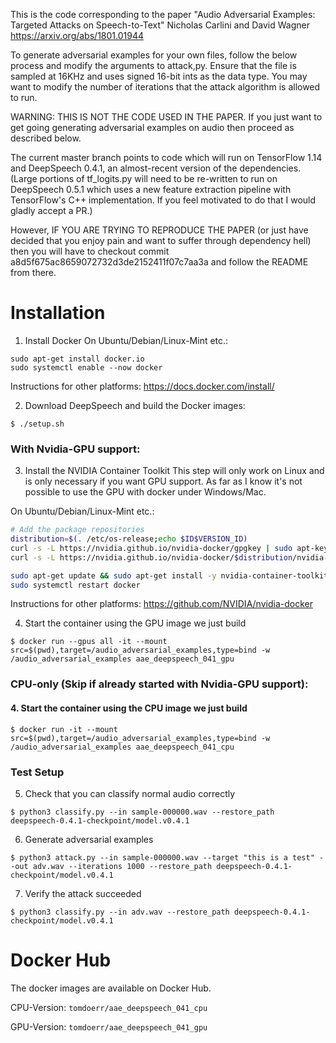 This is the code corresponding to the paper
"Audio Adversarial Examples: Targeted Attacks on Speech-to-Text"
Nicholas Carlini and David Wagner
https://arxiv.org/abs/1801.01944

To generate adversarial examples for your own files, follow the below process
and modify the arguments to attack,py. Ensure that the file is sampled at
16KHz and uses signed 16-bit ints as the data type. You may want to modify
the number of iterations that the attack algorithm is allowed to run.

WARNING: THIS IS NOT THE CODE USED IN THE PAPER. If you just want to get going
generating adversarial examples on audio then proceed as described below.

The current master branch points to code which will run on TensorFlow 1.14 and
DeepSpeech 0.4.1, an almost-recent version of the dependencies. (Large portions
of tf_logits.py will need to be re-written to run on DeepSpeech 0.5.1 which uses
a new feature extraction pipeline with TensorFlow's C++ implementation. If you
feel motivated to do that I would gladly accept a PR.)

However, IF YOU ARE TRYING TO REPRODUCE THE PAPER (or just have decided
that you enjoy pain and want to suffer through dependency hell) then you
will have to checkout commit a8d5f675ac8659072732d3de2152411f07c7aa3a and
follow the README from there.



# Installation
1. Install Docker
On Ubuntu/Debian/Linux-Mint etc.:
```
sudo apt-get install docker.io
sudo systemctl enable --now docker
```
Instructions for other platforms:
https://docs.docker.com/install/


2. Download DeepSpeech and build the Docker images:
```
$ ./setup.sh
```

### With Nvidia-GPU support:
3. Install the NVIDIA Container Toolkit
This step will only work on Linux and is only necessary if you want GPU support.
As far as I know it's not possible to use the GPU with docker under Windows/Mac.

On Ubuntu/Debian/Linux-Mint etc.:
```sh
# Add the package repositories
distribution=$(. /etc/os-release;echo $ID$VERSION_ID)
curl -s -L https://nvidia.github.io/nvidia-docker/gpgkey | sudo apt-key add -
curl -s -L https://nvidia.github.io/nvidia-docker/$distribution/nvidia-docker.list | sudo tee /etc/apt/sources.list.d/nvidia-docker.list

sudo apt-get update && sudo apt-get install -y nvidia-container-toolkit
sudo systemctl restart docker
```

Instructions for other platforms:
https://github.com/NVIDIA/nvidia-docker

4. Start the container using the GPU image we just build
```
$ docker run --gpus all -it --mount src=$(pwd),target=/audio_adversarial_examples,type=bind -w /audio_adversarial_examples aae_deepspeech_041_gpu
```

### CPU-only (Skip if already started with Nvidia-GPU support):
#### 4. Start the container using the CPU image we just build
```
$ docker run -it --mount src=$(pwd),target=/audio_adversarial_examples,type=bind -w /audio_adversarial_examples aae_deepspeech_041_cpu
```


### Test Setup
5. Check that you can classify normal audio correctly
```
$ python3 classify.py --in sample-000000.wav --restore_path deepspeech-0.4.1-checkpoint/model.v0.4.1
```

6. Generate adversarial examples
```
$ python3 attack.py --in sample-000000.wav --target "this is a test" --out adv.wav --iterations 1000 --restore_path deepspeech-0.4.1-checkpoint/model.v0.4.1
```

7. Verify the attack succeeded
```
$ python3 classify.py --in adv.wav --restore_path deepspeech-0.4.1-checkpoint/model.v0.4.1
```

# Docker Hub
The docker images are available on Docker Hub.

CPU-Version: `tomdoerr/aae_deepspeech_041_cpu`

GPU-Version: `tomdoerr/aae_deepspeech_041_gpu`


